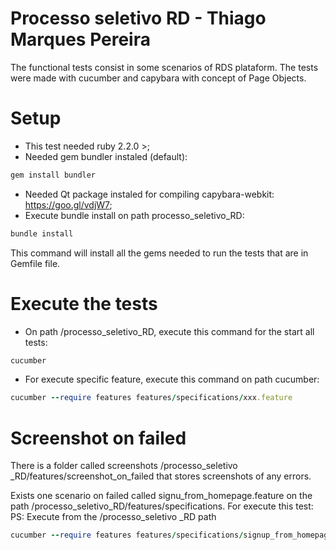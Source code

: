 # Processo seletivo RD - Thiago Marques Pereira

The functional tests consist in some scenarios of RDS plataform. The tests were made with cucumber and capybara with concept of Page Objects.

# Setup

- This test needed ruby 2.2.0 >;
- Needed gem bundler instaled (default):

```ruby
gem install bundler
```
- Needed Qt package instaled for compiling capybara-webkit: https://goo.gl/vdjW7;
- Execute bundle install on path processo_seletivo_RD:

```ruby
bundle install
```
This command will install all the gems needed to run the tests that are in Gemfile file.

# Execute the tests

- On path /processo_seletivo_RD, execute this command for the start all tests: 
```ruby
cucumber
```
- For execute specific feature, execute this command on path cucumber: 
```ruby
cucumber --require features features/specifications/xxx.feature
```
# Screenshot on failed

There is a folder called screenshots /processo_seletivo _RD/features/screenshot_on_failed that stores screenshots of any errors.

Exists one scenario on failed called signu_from_homepage.feature on the path /processo_seletivo_RD/features/specifications. 
For execute this test:
PS: Execute from the /processo_seletivo _RD path

```ruby
cucumber --require features features/specifications/signup_from_homepage.feature
```

